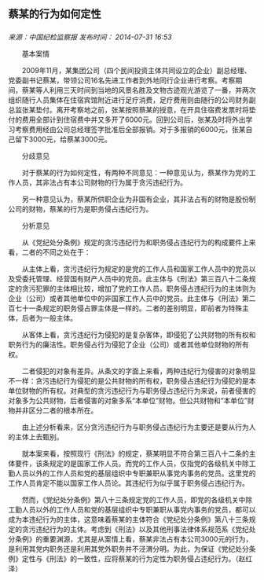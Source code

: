 ## 蔡某的行为如何定性

### 

_来源：中国纪检监察报_ _发布时间： 2014-07-31 16:53_

　　基本案情

　　2009年11月，某集团公司（四个民间投资主体共同设立的企业）副总经理、党委副书记蔡某，带领公司16名先进工作者到外地同行企业进行考察。考察期间，蔡某等人利用三天时间到当地的风景名胜及文物古迹观光游览了一番，并两次组织随行人员集体在住宿宾馆附近进行足疗消费，足疗费用则由随行的公司财务副总监张某垫付。离开考察地之前，张某按照蔡某的授意，在开具住宿费发票时将垫付的费用全部计到住宿费中并又多开了6000元。回到公司后，张某及时将外出学习考察费用经由公司总经理签字批准后全部报销。对于多报销的6000元，张某自己留下3000元，给蔡某3000元。

　　分歧意见

　　对于蔡某的行为如何定性，有两种不同意见：一种意见认为，蔡某作为党的工作人员，其非法占有本公司财物的行为属于贪污违纪行为。

　　另一种意见认为，蔡某所供职企业为非国有企业，其非法占有的财物是股份制公司的财物，蔡某的行为是职务侵占违纪行为。

　　分析意见

　　从《党纪处分条例》规定的贪污违纪行为和职务侵占违纪行为的构成要件上来看，二者的不同之处在于：

　　从主体上看，贪污违纪行为规定的是党的工作人员和国家工作人员中的党员以及受委托管理、经营国有财产人员中的党员。此主体与《刑法》第三百八十二条规定的贪污犯罪的主体相比较，增加了党的工作人员。职务侵占违纪行为的主体则为企业（公司）或者其他单位中的非国家工作人员中的党员。此主体与《刑法》第二百七十一条规定的职务侵占罪主体是一样的。二者的差别明显，即前者为特殊主体，后者为一般主体。

　　从客体上看，贪污违纪行为侵犯的是复杂客体，即侵犯了公共财物的所有权和职务行为的廉洁性。职务侵占行为侵犯了企业（公司）或者其他单位财物的所有权。

　　二者侵犯的对象有差异。从条文的字面上来看，两种违纪行为侵害的对象明显不一样：贪污违纪行为侵犯的是公共财物的所有权，职务侵占违纪行为侵犯的是本单位财物的所有权。对典型的贪污违纪行为与职务侵占违纪行为来说，前者侵害的对象多为公共财物，后者侵害的对象多系“本单位”财物。但公共财物和“本单位”财物并非区分二者的根本所在。

　　由上述分析看来，区分贪污违纪行为与职务侵占违纪行为主要还是要从行为人的主体上去甄别。

　　就本案来看，按照现行《刑法》的规定，蔡某明显不符合第三百八十二条的主体要件，该条规定的是国家工作人员。而党的工作人员，仅指党的各级机关中除工勤人员以外的工作人员和党的基层组织中专职兼职从事党内事务的党员。这里党的工作人员肯定不能以国家工作人员论。其违纪行为似乎属于职务侵占违纪行为。

　　然而，《党纪处分条例》第八十三条规定党的工作人员，即党的各级机关中除工勤人员以外的工作人员和党的基层组织中专职兼职从事党内事务的党员，都可以成为本违纪行为的主体，这意味着蔡某的主体符合《党纪处分条例》第八十三条规定的贪污违纪行为的主体。考虑到《刑法》以及其他刑事法律体系规范系《党纪处分条例》的重要渊源，尤其是从案情上看，蔡某非法占有本公司3000元的行为，是利用其党内职务还是利用其党外职务并不泾渭分明。为此，为保证《党纪处分条例》定性与《刑法》的一致性，应将蔡某的行为定性为职务侵占违纪行为。（赵红泽）